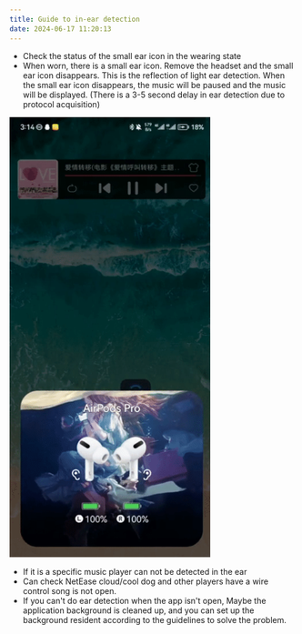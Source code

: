 ```yaml
---
title: Guide to in-ear detection
date: 2024-06-17 11:20:13
---
```

- Check the status of the small ear icon in the wearing state
- When worn, there is a small ear icon. Remove the headset and the small ear icon disappears. This is the reflection of light ear detection. When the small ear icon disappears, the music will be paused and the music will be displayed. (There is a 3-5 second delay in ear detection due to protocol acquisition)

<img src="in_ear_detection/img.png" width="70%" alt="">

- If it is a specific music player can not be detected in the ear
- Can check NetEase cloud/cool dog and other players have a wire control song is not open.
- If you can't do ear detection when the app isn't open, Maybe the application background is cleaned up, and you can set up the background resident according to the guidelines to solve the problem.
